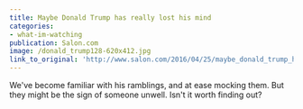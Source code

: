 ```yaml
---
title: Maybe Donald Trump has really lost his mind
categories: 
- what-im-watching
publication: Salon.com
image: /donald_trump128-620x412.jpg
link_to_original: 'http://www.salon.com/2016/04/25/maybe_donald_trump_has_really_lost_his_mind_what_if_the_gop_frontrunner_isnt_crazy_but_simply_not_well/'
---
```



We've become familiar with his ramblings, and at ease mocking them. But they might be the sign of someone unwell. Isn't it worth finding out?